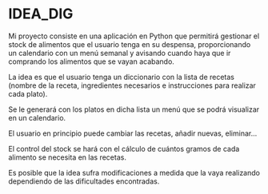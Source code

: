 # IDEA_DIG

Mi proyecto consiste en una aplicación en Python que permitirá gestionar el stock de alimentos que el usuario tenga en su despensa, proporcionando un calendario con un menú semanal y avisando cuando haya que ir comprando los alimentos que se vayan acabando.

La idea es que el usuario tenga un diccionario con la lista de recetas (nombre de la receta, ingredientes necesarios e instrucciones para realizar cada plato).

Se le generará con los platos en dicha lista un menú que se podrá visualizar en un calendario.

El usuario en principio puede cambiar las recetas, añadir nuevas, eliminar...

El control del stock se hará con el cálculo de cuántos gramos de cada alimento se necesita en las recetas.

Es posible que la idea sufra modificaciones a medida que la vaya realizando dependiendo de las dificultades encontradas.

